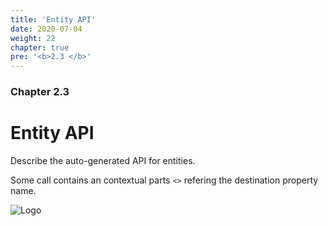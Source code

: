 ```yaml
---
title: 'Entity API'
date: 2020-07-04
weight: 22
chapter: true
pre: '<b>2.3 </b>'
---
```


### Chapter 2.3

# Entity API

Describe the auto-generated API for entities.

Some call contains an contextual parts `<>` refering the destination property
name.

![Logo](/img/goblin-blupi-entity-api.png?width=600px)
